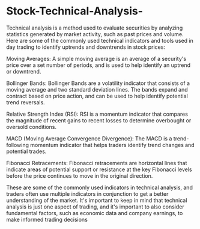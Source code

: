 # Stock-Technical-Analysis-
Technical analysis is a method used to evaluate securities by analyzing statistics generated by market activity, such as past prices and volume. Here are some of the commonly used technical indicators and tools used in day trading to identify uptrends and downtrends in stock prices:

Moving Averages: A simple moving average is an average of a security's price over a set number of periods, and is used to help identify an uptrend or downtrend.

Bollinger Bands: Bollinger Bands are a volatility indicator that consists of a moving average and two standard deviation lines. The bands expand and contract based on price action, and can be used to help identify potential trend reversals.

Relative Strength Index (RSI): RSI is a momentum indicator that compares the magnitude of recent gains to recent losses to determine overbought or oversold conditions.

MACD (Moving Average Convergence Divergence): The MACD is a trend-following momentum indicator that helps traders identify trend changes and potential trades.

Fibonacci Retracements: Fibonacci retracements are horizontal lines that indicate areas of potential support or resistance at the key Fibonacci levels before the price continues to move in the original direction.

These are some of the commonly used indicators in technical analysis, and traders often use multiple indicators in conjunction to get a better understanding of the market. It's important to keep in mind that technical analysis is just one aspect of trading, and it's important to also consider fundamental factors, such as economic data and company earnings, to make informed trading decisions
